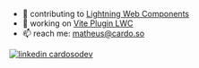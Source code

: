 - 👯 contributing to [Lightning Web Components](https://github.com/search?q=org%3Asalesforce+author%3Acardoso+is%3Amerged&type=pullrequests&s=created&o=desc)
- 🔭 working on [Vite Plugin LWC](https://github.com/cardoso/vite-plugin-lwc)
- 📫 reach me: matheus@cardo.so

[![linkedin cardosodev](https://img.shields.io/badge/LinkedIn-0077B5?style=for-the-badge&logo=linkedin&logoColor=white)](https://linkedin.com/in/cardosodev)

<!--
**cardoso/cardoso** is a ✨ _special_ ✨ repository because its `README.md` (this file) appears on your GitHub profile.

Here are some ideas to get you started:

- 🔭 I’m currently working on ...
- 🌱 I’m currently learning ...
- 👯 I’m looking to collaborate on ...
- 🤔 I’m looking for help with ...
- 💬 Ask me about ...
- 📫 How to reach me: ...
- 😄 Pronouns: ...
- ⚡ Fun fact: ...
-->
